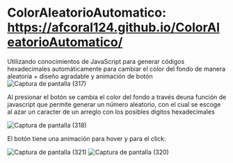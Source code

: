 # ColorAleatorioAutomatico: https://afcoral124.github.io/ColorAleatorioAutomatico/
Utilizando conocimientos de JavaScript para generar códigos hexadecimales automáticamente para cambiar el color del fondo de manera aleatoria + diseño agradable y animación de botón
![Captura de pantalla (317)](https://user-images.githubusercontent.com/80283644/138575380-e4da6cfa-7c41-42c6-8766-d6b8b545aee8.png)

Al presionar el botón se cambia el color del fondo a través deuna función de javascript que permite generar un número aleatorio, con el cual se escoge al azar un caracter de un arreglo con los posibles digitos hexadecimales

![Captura de pantalla (318)](https://user-images.githubusercontent.com/80283644/138575414-647c8a4e-23b5-4096-b125-e882c554cb0d.png)

El botón tiene una animación para hover y para el click:

![Captura de pantalla (321)](https://user-images.githubusercontent.com/80283644/138575458-72607a12-fb47-44da-87b6-a999a18e44a7.png)
![Captura de pantalla (320)](https://user-images.githubusercontent.com/80283644/138575469-f6e9a1cd-1d08-4bfe-9527-cb136572a356.png)


